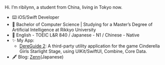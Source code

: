 Hi. I’m ribilynn, a student from China, living in Tokyo now.
- ⌨️  iOS/Swift Developer
- 📖  Bachelor of Computer Science | Studying for a Master’s Degree of Artificial Intelligence at Rikkyo University
- 🙊  English - TOEIC L&R 840 /  Japanese - N1 / Chinese - Native
- ✨  My App:
  - [DereGuide 2](https://apps.apple.com/us/app/id1493630000): A third-party utility application for the game Cinderella Girls Starlight Stage, using UIKit/SwiftUI, Combine, Core Data.
- 🖋 Blog: [Zenn](https://zenn.dev/ribilynn)(Japanese)